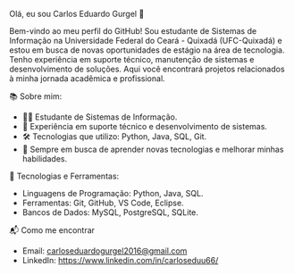 Olá, eu sou Carlos Eduardo Gurgel 👋

Bem-vindo ao meu perfil do GitHub! Sou estudante de Sistemas de Informação na Universidade Federal do Ceará - Quixadá (UFC-Quixadá) e estou em busca de novas oportunidades de estágio na área de tecnologia. Tenho experiência em suporte técnico, manutenção de sistemas e desenvolvimento de soluções. Aqui você encontrará projetos relacionados à minha jornada acadêmica e profissional.

📚 Sobre mim:

- 👨‍💻 Estudante de Sistemas de Informação.
- 💼 Experiência em suporte técnico e desenvolvimento de sistemas.
- 🛠️ Tecnologias que utilizo: Python, Java, SQL, Git.
- 🚀 Sempre em busca de aprender novas tecnologias e melhorar minhas habilidades.

🔧 Tecnologias e Ferramentas:

- Linguagens de Programação: Python, Java, SQL.
- Ferramentas: Git, GitHub, VS Code, Eclipse.
- Bancos de Dados: MySQL, PostgreSQL, SQLite.

📬 Como me encontrar

- Email: carloseduardogurgel2016@gmail.com
- LinkedIn: https://www.linkedin.com/in/carloseduu66/
